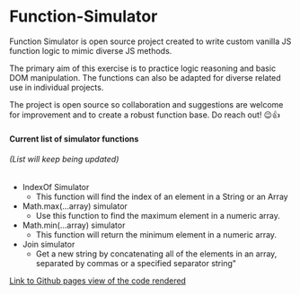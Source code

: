 # Function-Simulator

Function Simulator is open source project created to write custom vanilla JS function logic to mimic diverse JS methods.

The primary aim of this exercise is to practice logic reasoning and basic DOM manipulation.
The functions can also be adapted for diverse related use in individual projects.

The project is open source so collaboration and suggestions are welcome for improvement and to create a robust function base. Do reach out! 😉👍

#### Current list of simulator functions

###### (List will keep being updated)

- IndexOf Simulator
  - This function will find the index of an element in a String or an Array
- Math.max(...array) simulator
  - Use this function to find the maximum element in a numeric array.
- Math.min(...array) simulator
  - This function will return the minimum element in a numeric array.
- Join simulator
  - Get a new string by concatenating all of the elements in an array, separated by commas or a specified separator string"

[Link to Github pages view of the code rendered](https://glowrare.github.io/Function-Simulator)
